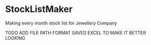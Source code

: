 # StockListMaker
Making every month stock list for Jewellery Company


TODO
  ADD FILE PATH
  FORMAT SAVED EXCEL TO MAKE IT BETTER LOOKING
  
